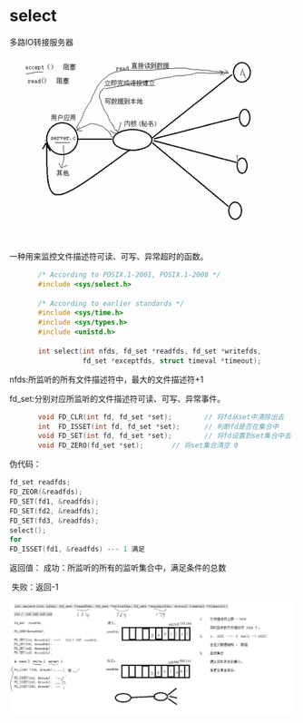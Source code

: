 # select

多路IO转接服务器

![image-20200601151745180](images/select/image-20200601151745180.png)



一种用来监控文件描述符可读、可写、异常超时的函数。



```c
       /* According to POSIX.1-2001, POSIX.1-2008 */
       #include <sys/select.h>

       /* According to earlier standards */
       #include <sys/time.h>
       #include <sys/types.h>
       #include <unistd.h>

       int select(int nfds, fd_set *readfds, fd_set *writefds,
                  fd_set *exceptfds, struct timeval *timeout);
```

nfds:所监听的所有文件描述符中，最大的文件描述符+1

fd_set:分别对应所监听的文件描述符可读、可写、异常事件。

```c
       void FD_CLR(int fd, fd_set *set);		// 将fd从set中清除出去
       int  FD_ISSET(int fd, fd_set *set);		// 判断fd是否在集合中
       void FD_SET(int fd, fd_set *set);		// 将fd设置到set集合中去
       void FD_ZERO(fd_set *set);		// 将set集合清空 0
```



伪代码：

```c
fd_set readfds;
FD_ZEOR(&readfds);
FD_SET(fd1, &readfds);
FD_SET(fd2, &readfds);
FD_SET(fd3, &readfds);
select();
for
FD_ISSET(fd1, &readfds) --- 1 满足
```





返回值： 成功：所监听的所有的监听集合中，满足条件的总数

​				失败：返回-1



![select2](images/select/select2.png)


